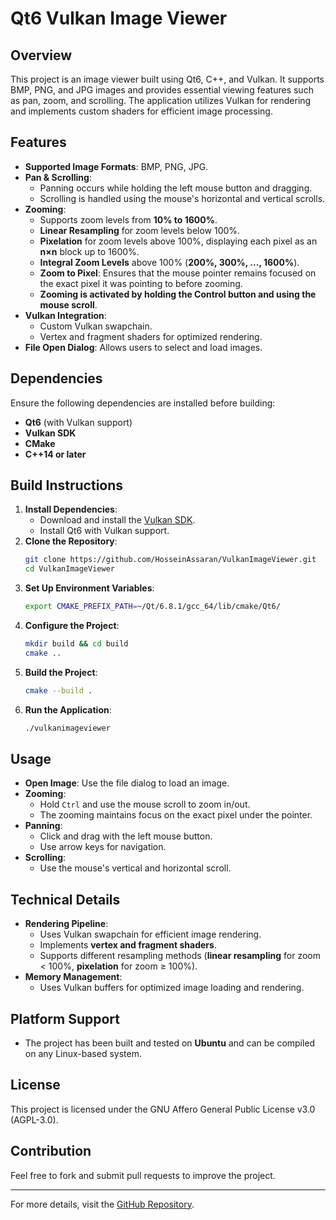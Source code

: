 # Qt6 Vulkan Image Viewer

## Overview
This project is an image viewer built using Qt6, C++, and Vulkan. It supports BMP, PNG, and JPG images and provides essential viewing features such as pan, zoom, and scrolling. The application utilizes Vulkan for rendering and implements custom shaders for efficient image processing.

## Features
- **Supported Image Formats**: BMP, PNG, JPG.
- **Pan & Scrolling**:
  - Panning occurs while holding the left mouse button and dragging.
  - Scrolling is handled using the mouse's horizontal and vertical scrolls.
- **Zooming**:
  - Supports zoom levels from **10% to 1600%**.
  - **Linear Resampling** for zoom levels below 100%.
  - **Pixelation** for zoom levels above 100%, displaying each pixel as an **n×n** block up to 1600%.
  - **Integral Zoom Levels** above 100% (**200%, 300%, ..., 1600%**).
  - **Zoom to Pixel**: Ensures that the mouse pointer remains focused on the exact pixel it was pointing to before zooming.
  - **Zooming is activated by holding the Control button and using the mouse scroll**.
- **Vulkan Integration**:
  - Custom Vulkan swapchain.
  - Vertex and fragment shaders for optimized rendering.
- **File Open Dialog**: Allows users to select and load images.

## Dependencies
Ensure the following dependencies are installed before building:
- **Qt6** (with Vulkan support)
- **Vulkan SDK**
- **CMake**
- **C++14 or later**

## Build Instructions
1. **Install Dependencies**:
   - Download and install the [Vulkan SDK](https://vulkan.lunarg.com/sdk/home).
   - Install Qt6 with Vulkan support.
2. **Clone the Repository**:
   ```sh
   git clone https://github.com/HosseinAssaran/VulkanImageViewer.git
   cd VulkanImageViewer
   ```
3. **Set Up Environment Variables**:
   ```sh
   export CMAKE_PREFIX_PATH=~/Qt/6.8.1/gcc_64/lib/cmake/Qt6/
   ```
4. **Configure the Project**:
   ```sh
   mkdir build && cd build
   cmake ..
   ```
5. **Build the Project**:
   ```sh
   cmake --build .
   ```
6. **Run the Application**:
   ```sh
   ./vulkanimageviewer
   ```

## Usage
- **Open Image**: Use the file dialog to load an image.
- **Zooming**:
  - Hold `Ctrl` and use the mouse scroll to zoom in/out.
  - The zooming maintains focus on the exact pixel under the pointer.
- **Panning**:
  - Click and drag with the left mouse button.
  - Use arrow keys for navigation.
- **Scrolling**:
  - Use the mouse's vertical and horizontal scroll.

## Technical Details
- **Rendering Pipeline**:
  - Uses Vulkan swapchain for efficient image rendering.
  - Implements **vertex and fragment shaders**.
  - Supports different resampling methods (**linear resampling** for zoom < 100%, **pixelation** for zoom ≥ 100%).
- **Memory Management**:
  - Uses Vulkan buffers for optimized image loading and rendering.

## Platform Support
- The project has been built and tested on **Ubuntu** and can be compiled on any Linux-based system.

## License
This project is licensed under the GNU Affero General Public License v3.0 (AGPL-3.0). 

## Contribution
Feel free to fork and submit pull requests to improve the project.

---
For more details, visit the [GitHub Repository](https://github.com/HosseinAssaran/VulkanImageViewer).
